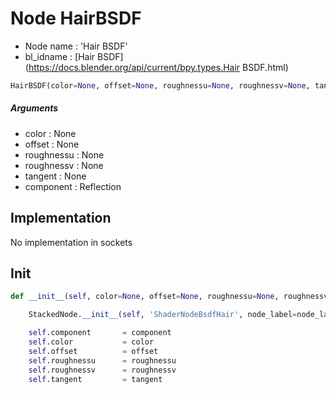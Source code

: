 # Node HairBSDF

- Node name : 'Hair BSDF'
- bl_idname : [Hair BSDF](https://docs.blender.org/api/current/bpy.types.Hair BSDF.html)


``` python
HairBSDF(color=None, offset=None, roughnessu=None, roughnessv=None, tangent=None, component='Reflection', node_label=None, node_color=None)
```
##### Arguments

- color : None
- offset : None
- roughnessu : None
- roughnessv : None
- tangent : None
- component : Reflection

## Implementation

No implementation in sockets

## Init

``` python
def __init__(self, color=None, offset=None, roughnessu=None, roughnessv=None, tangent=None, component='Reflection', node_label=None, node_color=None):

    StackedNode.__init__(self, 'ShaderNodeBsdfHair', node_label=node_label, node_color=node_color)

    self.component       = component
    self.color           = color
    self.offset          = offset
    self.roughnessu      = roughnessu
    self.roughnessv      = roughnessv
    self.tangent         = tangent
```

